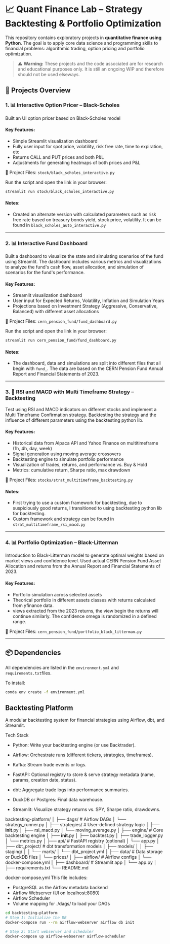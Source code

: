 # 📈 Quant Finance Lab – Strategy Backtesting & Portfolio Optimization

This repository contains exploratory projects in **quantitative finance using Python**. The goal is to apply core data science and programming skills to financial problems: algorithmic trading, option pricing and portfolio optimization.

> :warning: **Warning:** These projects and the code associated are for research and educational purposes only. It is still an ongoing WIP and therefore should not be used elseways.

## 🧠 Projects Overview

### 1. 📊 Interactive Option Pricer – Black-Scholes
Built an UI option pricer based on Black-Scholes model

#### Key Features:
- Simple Streamlit visualization dashboard
- Fully user input for spot price, volatility, risk free rate, time to expiration, etc
- Returns CALL and PUT prices and both P&L
- Adjustments for generating heatmaps of both prices and P&L

📁 Project Files: `stock/black_scholes_interactive.py`

Run the script and open the link in your browser:
```bash
streamlit run stock/black_scholes_interactive.py
```

#### Notes:
- Created an alternate version with calculated parameters such as risk free rate based on treasury bonds yield, stock price, volatility. It can be found in `black_scholes_auto_interactive.py`

---

### 2. 📊 Interactive Fund Dashboard
Built a dashboard to visualize the state and simulating scenarios of the fund using Streamlit. The dashboard includes various metrics and visualizations to analyze the fund's cash flow, asset allocation, and simulation of scenarios for the fund's performance.

#### Key Features:
- Streamlit visualization dashboard
- User input for Expected Returns, Volatility, Inflation and Simulation Years
- Projections based on Investment Strategy (Aggressive, Conservative, Balanced) with different asset allocations

📁 Project Files: `cern_pension_fund/fund_dashboard.py`

Run the script and open the link in your browser:
```bash
streamlit run cern_pension_fund/fund_dashboard.py
```

#### Notes:
- The dashboard, data and simulations are split into different files that all begin with `fund_`. The data are based on the CERN Pension Fund Annual Report and Financial Statements of 2023. 

---

### 3. 🧪 RSI and MACD with Multi Timeframe Strategy – Backtesting
Test using RSI and MACD indicators on different stocks and implement a Multi Timeframe Confirmation strategy. Backtesting the strategy and the influence of different parameters using the backtesting python lib.

#### Key Features:
- Historical data from Alpaca API and Yahoo Finance on multitimeframe (1h, 4h, day, week)
- Signal generation using moving average crossovers
- Backtesting engine to simulate portfolio performance
- Visualization of trades, returns, and performance vs. Buy & Hold
- Metrics: cumulative return, Sharpe ratio, max drawdown

📁 Project Files: `stocks/strat_multitimeframe_backtesting.py`

#### Notes:
- First trying to use a custom framework for backtesting, due to suspiciously good returns, I transitioned to using backtesting python lib for backtesting. 
- Custom framework and strategy can be found in `strat_multitimeframe_rsi_macd.py`

---

### 4. 📊 Portfolio Optimization – Black-Litterman
Introduction to Black-Litterman model to generate optimal weights based on market views and confidence level.
Used actual CERN Pension Fund Asset Allocation and returns from the Annual Report and Financial Statements of 2023.

#### Key Features:
- Portfolio simulation across selected assets
- Theorical portfolio in different assets classes with returns calculated from yfinance data.
- views extracted from the 2023 returns, the view begin the returns will continue similarly. The confidence omega is randomized in a defined range.

📁 Project Files: `cern_pension_fund/portfolio_black_litterman.py`

---

## 📦 Dependencies

All dependencies are listed in the `environment.yml` and `requirements.txt`files.

To install:

```bash
conda env create -f environment.yml
```

## Backtesting Platform

A modular backtesting system for financial strategies using Airflow, dbt, and Streamlit.

Tech Stack

- Python: Write your backtesting engine (or use Backtrader).

- Airflow: Orchestrate runs (different tickers, strategies, timeframes).

- Kafka: Stream trade events or logs.

- FastAPI: Optional registry to store & serve strategy metadata (name, params, creation date, status).

- dbt: Aggregate trade logs into performance summaries.

- DuckDB or Postgres: Final data warehouse.

- Streamlit: Visualize strategy returns vs. SPY, Sharpe ratio, drawdowns.

backtesting-platform/
│
├── dags/                      # Airflow DAGs
│   └── strategy_runner.py
│
├── strategies/                # User-defined strategy logic
│   ├── __init__.py
│   ├── rsi_macd.py
│   └── moving_average.py
│
├── engine/                    # Core backtesting engine
│   ├── __init__.py
│   ├── backtest.py
│   ├── trade_logger.py
│   └── metrics.py
│
├── api/                       # FastAPI registry (optional)
│   └── app.py
│
├── dbt_project/               # dbt transformation models
│   ├── models/
│   │   ├── staging/
│   │   └── marts/
│   └── dbt_project.yml
│
├── data/                      # Data storage or DuckDB files
│   └── prices/
│
├── airflow/                   # Airflow configs
│   └── docker-compose.yml
│
├── dashboard/                 # Streamlit app
│   └── app.py
│
├── requirements.txt
└── README.md


docker-compose.yml
This file includes:
- PostgreSQL as the Airflow metadata backend
- Airflow Webserver (UI on localhost:8080)
- Airflow Scheduler
- Volume mapping for ./dags/ to load your DAGs

```bash
cd backtesting-platform
# Step 1: Initialize the DB
docker-compose run --rm airflow-webserver airflow db init

# Step 2: Start webserver and scheduler
docker-compose up airflow-webserver airflow-scheduler
```
